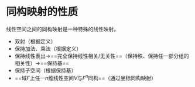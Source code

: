 # 同构映射的性质
线性空间之间的同构映射是一种特殊的线性映射。
- 双射（根据定义）
- 保持加法、乘法（根据定义）
- 保持线性表出→==完全保持线性相关/无关性==（保持秩、保持任一部分组的相关性）→==保持基==
- 保持子空间（根据保持基）
- ==域$F$上任一$n$维线性空间$V$与$F^n$同构==（通过坐标同构映射）
